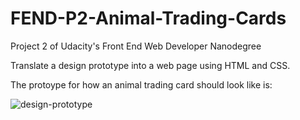 # FEND-P2-Animal-Trading-Cards
Project 2 of Udacity's Front End Web Developer Nanodegree 

Translate a design prototype into a web page using HTML and CSS. 

The protoype for how an animal trading card should look like is: 

![design-prototype](https://user-images.githubusercontent.com/13784657/32419692-f240403e-c243-11e7-9a39-14c2f3f95214.png)

